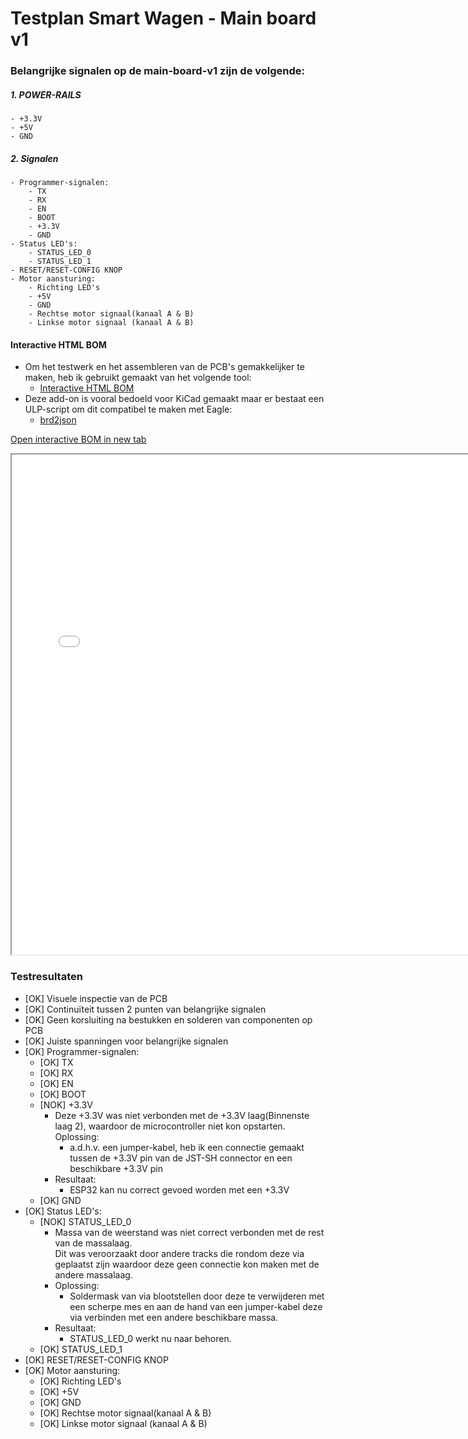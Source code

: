 # Testplan Smart Wagen - Main board v1
### Belangrijke signalen op de main-board-v1 zijn de volgende:
##### 1. POWER-RAILS
    - +3.3V
    - +5V
    - GND
    
##### 2. Signalen
    - Programmer-signalen:
        - TX
        - RX
        - EN
        - BOOT
        - +3.3V
        - GND
    - Status LED's:
        - STATUS_LED_0
        - STATUS_LED_1
    - RESET/RESET-CONFIG KNOP
    - Motor aansturing:
        - Richting LED's
        - +5V
        - GND
        - Rechtse motor signaal(kanaal A & B)
        - Linkse motor signaal (kanaal A & B)

#### Interactive HTML BOM
- Om het testwerk en het assembleren van de PCB's gemakkelijker te maken, heb ik gebruikt gemaakt van het volgende tool:
    - <a href="https://github.com/openscopeproject/InteractiveHtmlBom?fbclid=IwAR2e5xDyZ1AHobQOF2mJyeeRvGXaS-iPvZZbMUqJnvotiJ2qEeXGnqT2VdU"> 
        Interactive HTML BOM
        </a>
- Deze add-on is vooral bedoeld voor KiCad gemaakt maar er bestaat een ULP-script om dit compatibel te maken met Eagle:
    - <a href="https://github.com/Funkenjaeger/brd2json?fbclid=IwAR3I2avqAAi-3Fv7DlKl71UZM7MKphXxi8-ZV9mPc6_-hZDC3z_Rkof_lU8">brd2json</a>

<a href="./assets/interactive boms/sw-main-board-v1-bom.html" target="_blank">Open interactive BOM in new tab</a>
<iframe frameborder="2" height="800" width="750" scrolling="yes" src="./assets/interactive boms/sw-main-board-v1-bom.html" title="ESP323 Interactive BOM"></iframe>

### Testresultaten
- [OK] Visuele inspectie van de PCB
- [OK] Continuïteit tussen 2 punten van belangrijke signalen
- [OK] Geen korsluiting na bestukken en solderen van componenten op PCB
- [OK] Juiste spanningen voor belangrijke signalen
- [OK] Programmer-signalen:
    - [OK] TX
    - [OK] RX
    - [OK] EN
    - [OK] BOOT
    - [NOK] +3.3V
        - Deze +3.3V was niet verbonden met de +3.3V laag(Binnenste laag 2), waardoor de microcontroller niet kon opstarten. Oplossing:
            - a.d.h.v. een jumper-kabel, heb ik een connectie gemaakt tussen de +3.3V pin van de JST-SH connector en een beschikbare +3.3V pin
        - Resultaat:
            - ESP32 kan nu correct gevoed worden met een +3.3V
    - [OK] GND
- [OK] Status LED's:
    - [NOK]  STATUS_LED_0
        - Massa van de weerstand was niet correct verbonden met de rest van de massalaag.<br>Dit was veroorzaakt door andere tracks die rondom deze via geplaatst zijn waardoor deze geen connectie kon maken met de andere massalaag.
        - Oplossing: 
            - Soldermask van via blootstellen door deze te verwijderen met een scherpe mes en aan de hand van een jumper-kabel deze via verbinden met een andere beschikbare massa.
        - Resultaat:
            - STATUS_LED_0 werkt nu naar behoren.
    - [OK] STATUS_LED_1
- [OK]  RESET/RESET-CONFIG KNOP
- [OK]  Motor aansturing:
    - [OK] Richting LED's
    - [OK] +5V
    - [OK] GND
    - [OK] Rechtse motor signaal(kanaal A & B)
    - [OK] Linkse motor signaal (kanaal A & B)